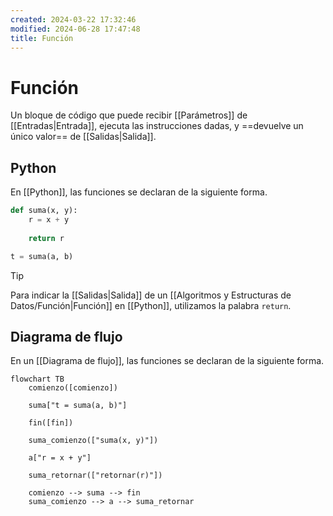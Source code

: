 ```yaml
---
created: 2024-03-22 17:32:46
modified: 2024-06-28 17:47:48
title: Función
---
```


# Función

Un bloque de código que puede recibir [[Parámetros]] de [[Entradas|Entrada]], ejecuta las instrucciones dadas, y ==devuelve un único valor== de [[Salidas|Salida]].

## Python

En [[Python]], las funciones se declaran de la siguiente forma.

```python
def suma(x, y):
    r = x + y
    
    return r

t = suma(a, b)
```

> [!tip]
> Para indicar la [[Salidas|Salida]] de un [[Algoritmos y Estructuras de Datos/Función|Función]] en [[Python]], utilizamos la palabra `return`.

## Diagrama de flujo

En un [[Diagrama de flujo]], las funciones se declaran de la siguiente forma.

```mermaid
flowchart TB
    comienzo([comienzo])
        
    suma["t = suma(a, b)"]
    
	fin([fin])
    
	suma_comienzo(["suma(x, y)"])
    
    a["r = x + y"]
    
	suma_retornar(["retornar(r)"])
    
	comienzo --> suma --> fin
	suma_comienzo --> a --> suma_retornar
```
